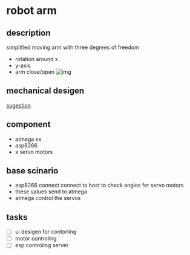 # robot arm
## description 
simplified moving arm with three degrees of freedom 
- rotation around x
- y-axis
- arm close/open
![img](https://microbotlabs.com/images/armuno-blackyellow-1-x440.jpg?crc=3780506381)

## mechanical desigen 
[sugestion](https://microbotlabs.com/robot-kits.html)
## component 
- atmega xx
- asp8266
- x servo motors

## base scinario
- asp8266 connect connect to host to check angles for servo motors
- these values send to atmega 
- atmega control the servos 


## tasks
- [ ] ui desigen for contorling
- [ ] motor controling
- [ ] esp controling server
